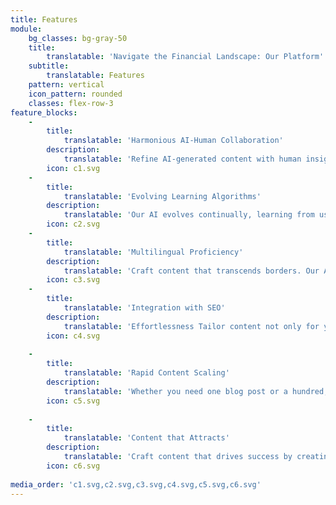 ```yaml
---
title: Features
module:
    bg_classes: bg-gray-50
    title:
        translatable: 'Navigate the Financial Landscape: Our Platform''s Premier Features'
    subtitle:
        translatable: Features
    pattern: vertical
    icon_pattern: rounded
    classes: flex-row-3
feature_blocks:
    -
        title:
            translatable: 'Harmonious AI-Human Collaboration'
        description:
            translatable: 'Refine AI-generated content with human insights. Collaborate, edit, and perfect your message for a seamless blend of machine efficiency and human touch.'
        icon: c1.svg
    -
        title:
            translatable: 'Evolving Learning Algorithms'
        description:
            translatable: 'Our AI evolves continually, learning from user feedback and the vast digital content landscape, ensuring outputs stay on trend and relevant.'
        icon: c2.svg
    -
        title:
            translatable: 'Multilingual Proficiency'
        description:
            translatable: 'Craft content that transcends borders. Our AI is fluent in multiple languages, ensuring global reach across languages like English, Spanish, or Mandarin'
        icon: c3.svg
    -
        title:
            translatable: 'Integration with SEO'
        description:
            translatable: 'Effortlessness Tailor content not only for your audience but also for search engines. Enhance visibility and rank higher with AI-optimized content.'
        icon: c4.svg
    
    -
        title:
            translatable: 'Rapid Content Scaling'
        description:
            translatable: 'Whether you need one blog post or a hundred, our platform delivers high-quality content at scale, ensuring consistency and brilliance.'
        icon: c5.svg
    
    -
        title:
            translatable: 'Content that Attracts'
        description:
            translatable: 'Craft content that drives success by creating dynamic narratives that capture the attention of readers.'
        icon: c6.svg
        
media_order: 'c1.svg,c2.svg,c3.svg,c4.svg,c5.svg,c6.svg'
---
```



